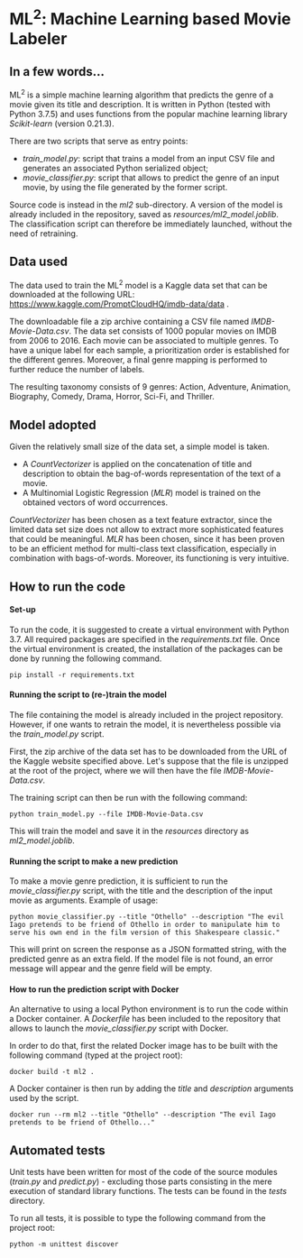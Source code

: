 
# ML<sup>2</sup>: Machine Learning based Movie Labeler

## In a few words...

ML<sup>2</sup> is a simple machine learning algorithm that predicts the genre of a movie 
given its title and  description.
It is written in Python (tested with Python 3.7.5) and uses functions 
from the popular machine learning library _Scikit-learn_ (version 0.21.3).

There are two scripts that serve as entry points:
- _train_model.py_: script that trains a model from an input CSV file 
and generates an associated Python serialized object;
- _movie_classifier.py_: script that allows to predict the genre of an input movie,
by using the file generated by the former script.

Source code is instead in the _ml2_ sub-directory.
A version of the model is already included in the repository, saved as _resources/ml2_model.joblib_.
The classification script can therefore be immediately launched, without the need of retraining.

## Data used

The data used to train the ML<sup>2</sup> model is a Kaggle data set 
that can be downloaded at the following URL:
https://www.kaggle.com/PromptCloudHQ/imdb-data/data .

The downloadable file a zip archive containing a CSV file named _IMDB-Movie-Data.csv_.
The data set consists of 1000 popular movies on IMDB from 2006 to 2016. 
Each movie can be associated to multiple genres. To have a unique label for each sample,
a prioritization order is established for the different genres. 
Moreover, a final genre mapping is performed to further reduce the number of labels.
  
The resulting taxonomy consists of 9 genres: 
Action, Adventure, Animation, Biography, Comedy, Drama, Horror, Sci-Fi, and Thriller.

## Model adopted

Given the relatively small size of the data set, a simple model is taken.

- A _CountVectorizer_ is applied on the concatenation of title and description to obtain 
the bag-of-words representation of the text of a movie.
- A Multinomial Logistic Regression (_MLR_) model is trained on the obtained vectors of word occurrences.

_CountVectorizer_ has been chosen as a text feature extractor, since the limited data set size does not
allow to extract more sophisticated features that could be meaningful.
 _MLR_ has been chosen, since it has been proven to be an efficient method for multi-class text classification,
 especially in combination with bags-of-words. Moreover, its functioning is very intuitive.  


## How to run the code

#### Set-up

To run the code, it is suggested to create a virtual environment with Python 3.7. 
All required packages are specified in the _requirements.txt_ file. 
Once the virtual environment is created, the installation of the packages can be done by running the 
following command.
```
pip install -r requirements.txt
```
#### Running the script to (re-)train the model

The file containing the model is already included in the project repository.
However, if one wants to retrain the model, it is nevertheless possible via the _train_model.py_ script.

First, the zip archive of the data set has to be downloaded from the URL of the Kaggle website specified above.
Let's suppose that the file is unzipped at the root of the project, 
where we will then have the file _IMDB-Movie-Data.csv_. 

The training script can then be run with the following command:
```
python train_model.py --file IMDB-Movie-Data.csv
```
This will train the model and save it in the _resources_ directory as _ml2_model.joblib_.

#### Running the script to make a new prediction

To make a movie genre prediction, it is sufficient to run the _movie_classifier.py_ script, 
with the title and the description of the input movie as arguments. Example of usage: 
```
python movie_classifier.py --title "Othello" --description "The evil Iago pretends to be friend of Othello in order to manipulate him to serve his own end in the film version of this Shakespeare classic."
```
This will print on screen the response as a JSON formatted string, with the predicted genre as an extra field.
If the model file is not found, an error message will appear and the genre field will be empty.

#### How to run the prediction script with Docker

An alternative to using a local Python environment is to run the code within a Docker container.
A _Dockerfile_ has been included to the repository that allows to launch the _movie_classifier.py_ script
with Docker.

In order to do that, first the related Docker image has to be built with the following command
(typed at the project root):
```
docker build -t ml2 .
```

A Docker container is then run by adding the _title_ and _description_ arguments 
used by the script.
```
docker run --rm ml2 --title "Othello" --description "The evil Iago pretends to be friend of Othello..."
```

## Automated tests

Unit tests have been written for most of the code of the source modules (_train.py_ and _predict.py_) 
\- excluding those parts consisting in the mere execution of standard library functions. 
The tests can be found in the _tests_ directory.

To run all tests, it is possible to type the following command from the project root:
```
python -m unittest discover
```
